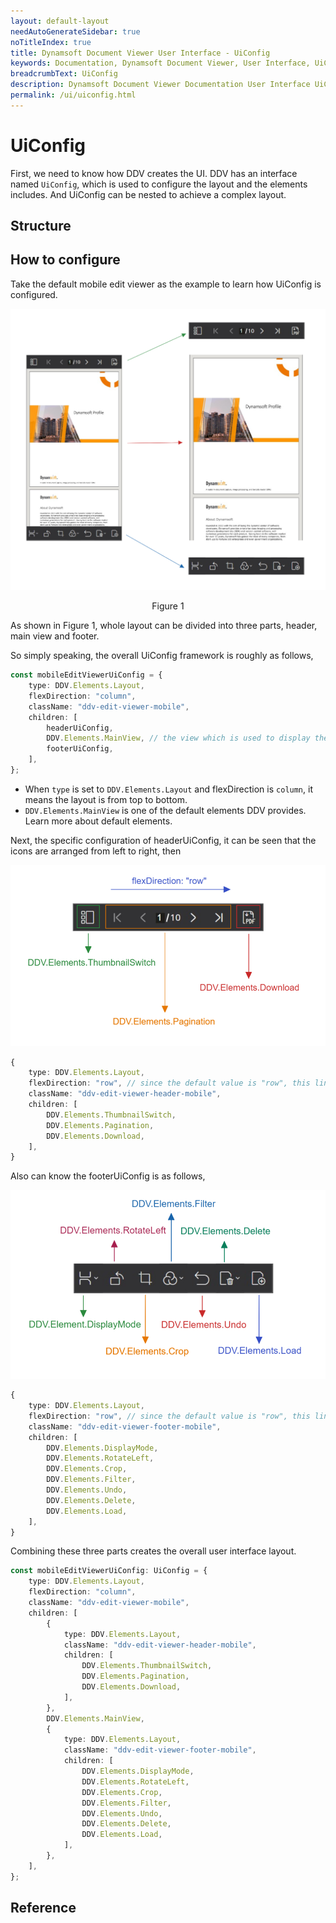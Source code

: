 ```yaml
---
layout: default-layout
needAutoGenerateSidebar: true
noTitleIndex: true
title: Dynamsoft Document Viewer User Interface - UiConfig
keywords: Documentation, Dynamsoft Document Viewer, User Interface, UiConfig
breadcrumbText: UiConfig
description: Dynamsoft Document Viewer Documentation User Interface UiConfig part
permalink: /ui/uiconfig.html
---
```




# UiConfig

First, we need to know how DDV creates the UI. DDV has an interface named `UiConfig`, which is used to configure the layout and the elements includes. And UiConfig can be nested to achieve a complex layout.

## Structure

## How to configure

Take the default mobile edit viewer as the example to learn how UiConfig is configured.

![Alt text](/assets/imgs/image-2.png)
<center>Figure 1</center>



As shown in Figure 1, whole layout can be divided into three parts, header, main view and footer. 

So simply speaking, the overall UiConfig framework is roughly as follows,

```typescript
const mobileEditViewerUiConfig = {
    type: DDV.Elements.Layout,
    flexDirection: "column",
    className: "ddv-edit-viewer-mobile",
    children: [
        headerUiConfig,
        DDV.Elements.MainView, // the view which is used to display the pages
        footerUiConfig,
    ],
};
```

- When `type` is set to `DDV.Elements.Layout` and flexDirection is `column`, it means the layout is from top to bottom.
- `DDV.Elements.MainView` is one of the default elements DDV provides. Learn more about default elements.

Next, the specific configuration of headerUiConfig, it can be seen that the icons are arranged from left to right, then


![Alt text](/assets/imgs/image-6.png)


```typescript
{
    type: DDV.Elements.Layout,
    flexDirection: "row", // since the default value is "row", this line can be left out.
    className: "ddv-edit-viewer-header-mobile",
    children: [
        DDV.Elements.ThumbnailSwitch,
        DDV.Elements.Pagination,
        DDV.Elements.Download,
    ],
}
```


Also can know the footerUiConfig is as follows,

![Alt text](/assets/imgs/image-4.png)

```typescript
{
    type: DDV.Elements.Layout,
    flexDirection: "row", // since the default value is "row", this line can be left out.
    className: "ddv-edit-viewer-footer-mobile",
    children: [
        DDV.Elements.DisplayMode,
        DDV.Elements.RotateLeft,
        DDV.Elements.Crop,
        DDV.Elements.Filter,
        DDV.Elements.Undo,
        DDV.Elements.Delete,
        DDV.Elements.Load,
    ],
}
```

Combining these three parts creates the overall user interface layout.

```typescript
const mobileEditViewerUiConfig: UiConfig = {
    type: DDV.Elements.Layout,
    flexDirection: "column",
    className: "ddv-edit-viewer-mobile",
    children: [
        {
            type: DDV.Elements.Layout,
            className: "ddv-edit-viewer-header-mobile",
            children: [
                DDV.Elements.ThumbnailSwitch,
                DDV.Elements.Pagination,
                DDV.Elements.Download,
            ],
        },
        DDV.Elements.MainView,
        {
            type: DDV.Elements.Layout,
            className: "ddv-edit-viewer-footer-mobile",
            children: [
                DDV.Elements.DisplayMode,
                DDV.Elements.RotateLeft,
                DDV.Elements.Crop,
                DDV.Elements.Filter,
                DDV.Elements.Undo,
                DDV.Elements.Delete,
                DDV.Elements.Load,
            ],
        },
    ],
};
```

## Reference